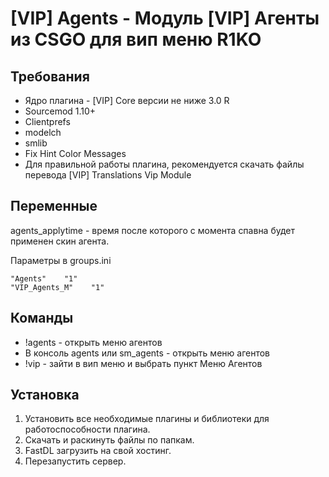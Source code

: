 # [VIP] Agents - Модуль [VIP] Агенты из CSGO для вип меню R1KO

## Требования

- Ядро плагина - [VIP] Core версии не ниже 3.0 R
- Sourcemod 1.10+
- Clientprefs
- modelch
- smlib
- Fix Hint Color Messages
- Для правильной работы плагина, рекомендуется скачать файлы перевода [VIP] Translations Vip Module
## Переменные	

agents_applytime - время после которого с момента спавна будет применен скин агента.

Параметры в groups.ini

```
"Agents"    "1"
"VIP_Agents_M"    "1"
```

## Команды	

- !agents - открыть меню агентов
- В консоль agents или sm_agents - открыть меню агентов
- !vip - зайти в вип меню и выбрать пункт Меню Агентов
## Установка	

1. Установить все необходимые плагины и библиотеки для работоспособности плагина.
2. Скачать и раскинуть файлы по папкам.
3. FastDL загрузить на свой хостинг.
4. Перезапустить сервер.

